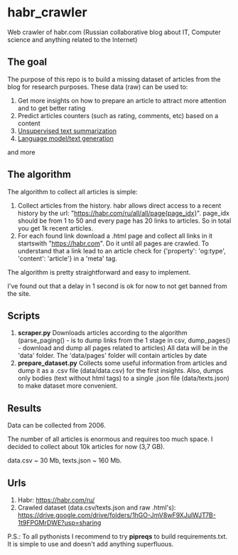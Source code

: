 # habr_crawler
Web crawler of habr.com (Russian collaborative blog about IT, Computer science and anything related to the Internet)

## The goal

The purpose of this repo is to build a missing dataset of articles from the blog for research purposes.
These data (raw) can be used to:

1. Get more insights on how to prepare an article to attract more attention and to get better rating
2. Predict articles counters (such as rating, comments, etc) based on a content
3. [Unsupervised text summarization](https://medium.com/jatana/unsupervised-text-summarization-using-sentence-embeddings-adb15ce83db1)
4. [Language model/text generation](https://medium.com/phrasee/neural-text-generation-generating-text-using-conditional-language-models-a37b69c7cd4b)

and more

## The algorithm

The algorithm to collect all articles is simple:

1. Collect articles from the history. habr allows direct access to a recent history by the url: "https://habr.com/ru/all/all/page{page_idx}". page_idx should be from 1 to 50 and every page has 20 links to articles. So in total you get 1k recent articles.
2. For each found link download a .html page and collect all links in it startswith "https://habr.com". Do it until all pages are crawled. To understand that a link lead to an article check for {'property': 'og:type', 'content': 'article'} in a 'meta' tag.

The algorithm is pretty straightforward and easy to implement.

I've found out that a delay in 1 second is ok for now to not get banned from the site.


## Scripts

1. **scraper.py**
        Downloads articles according to the algorithm
        (parse_paging() - is to dump links from the 1 stage in csv, dump_pages() - download and dump all pages related to articles)
        All data will be in the 'data' folder. The 'data/pages' folder will contain articles by date
2. **prepare_dataset.py**
        Collects some useful information from articles and dump it as a .csv file (data/data.csv) for the first insights. Also, dumps only bodies (text without html tags) to a single .json file (data/texts.json) to make dataset more convenient.


## Results

Data can be collected from 2006. 

The number of all articles is enormous and requires too much space. I decided to collect about 10k articles for now (3,7 GB). 

data.csv ~ 30 Mb, texts.json ~ 160 Mb.

## Urls

1. Habr: https://habr.com/ru/
2. Crawled dataset (data.csv/texts.json and raw .html's): https://drive.google.com/drive/folders/1hGO-JmV8wF9XJulWJT7B-1t9FPGMrDWE?usp=sharing

P.S.: To all pythonists I recommend to try **pipreqs** to build requirements.txt. It is simple to use and doesn't add anything superfluous.